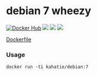 # debian 7 wheezy
[![Docker Hub](https://img.shields.io/badge/docker-kahatie%2Fdebian-008bb8.svg)](https://registry.hub.docker.com/u/kahatie/debian/)
[![](https://images.microbadger.com/badges/image/kahatie/debian:7.svg)](https://microbadger.com/images/kahatie/debian:7 "Get your own image badge on microbadger.com")
[![](https://images.microbadger.com/badges/version/kahatie/debian:7.svg)](https://microbadger.com/images/kahatie/debian:7 "Get your own version badge on microbadger.com")
[![](https://images.microbadger.com/badges/commit/kahatie/debian:7.svg)](https://microbadger.com/images/kahatie/debian:7 "Get your own commit badge on microbadger.com")

[Dockerfile](https://github.com/kahatie/docker/blob/master/debian/7/Dockerfile)


### Usage
```
docker run -ti kahatie/debian:7
```